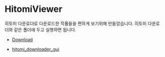 # HitomiViewer

히토미 다운로더로 다운로드한 작품들을 편하게 보기위해 만들었습니다.
히토미 다운로더와 같은 폴더에 두고 실행하면 됩니다.

- [Download](https://github.com/rmagur1203/HitomiViewer/releases/latest)

- [hitomi_downloader_gui](https://github.com/KurtBestor/Hitomi-Downloader-issues)
